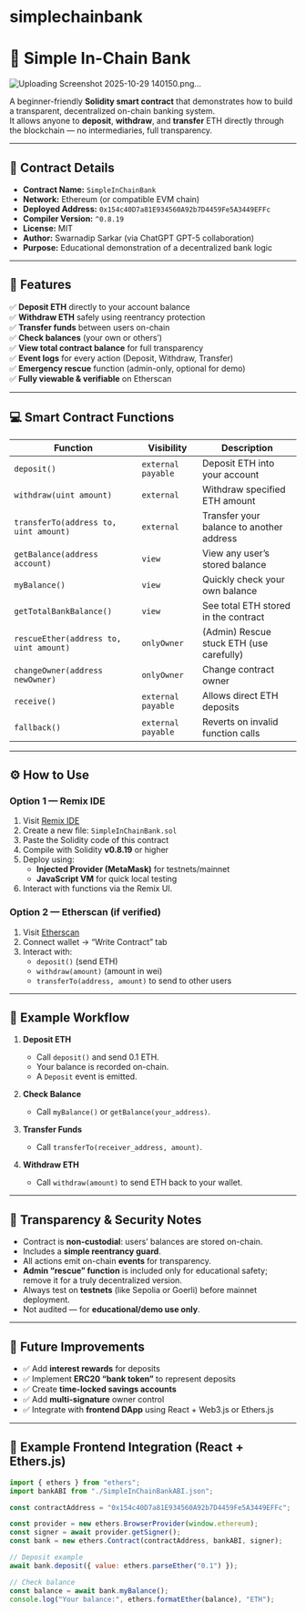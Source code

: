 # simplechainbank
# 🏦 Simple In-Chain Bank

![Uploading Screenshot 2025-10-29 140150.png…]()


A beginner-friendly **Solidity smart contract** that demonstrates how to build a transparent, decentralized on-chain banking system.  
It allows anyone to **deposit**, **withdraw**, and **transfer** ETH directly through the blockchain — no intermediaries, full transparency.

---

## 📍 Contract Details

- **Contract Name:** `SimpleInChainBank`
- **Network:** Ethereum (or compatible EVM chain)
- **Deployed Address:** `0x154c40D7a81E934560A92b7D4459Fe5A3449EFFc`
- **Compiler Version:** `^0.8.19`
- **License:** MIT
- **Author:** Swarnadip Sarkar (via ChatGPT GPT-5 collaboration)
- **Purpose:** Educational demonstration of a decentralized bank logic

---

## 🚀 Features

✅ **Deposit ETH** directly to your account balance  
✅ **Withdraw ETH** safely using reentrancy protection  
✅ **Transfer funds** between users on-chain  
✅ **Check balances** (your own or others’)  
✅ **View total contract balance** for full transparency  
✅ **Event logs** for every action (Deposit, Withdraw, Transfer)  
✅ **Emergency rescue** function (admin-only, optional for demo)  
✅ **Fully viewable & verifiable** on Etherscan

---

## 💻 Smart Contract Functions

| Function | Visibility | Description |
|-----------|-------------|--------------|
| `deposit()` | `external payable` | Deposit ETH into your account |
| `withdraw(uint amount)` | `external` | Withdraw specified ETH amount |
| `transferTo(address to, uint amount)` | `external` | Transfer your balance to another address |
| `getBalance(address account)` | `view` | View any user’s stored balance |
| `myBalance()` | `view` | Quickly check your own balance |
| `getTotalBankBalance()` | `view` | See total ETH stored in the contract |
| `rescueEther(address to, uint amount)` | `onlyOwner` | (Admin) Rescue stuck ETH (use carefully) |
| `changeOwner(address newOwner)` | `onlyOwner` | Change contract owner |
| `receive()` | `external payable` | Allows direct ETH deposits |
| `fallback()` | `external payable` | Reverts on invalid function calls |

---

## ⚙️ How to Use

### Option 1 — Remix IDE
1. Visit [Remix IDE](https://remix.ethereum.org/)
2. Create a new file: `SimpleInChainBank.sol`
3. Paste the Solidity code of this contract
4. Compile with Solidity **v0.8.19** or higher
5. Deploy using:
   - **Injected Provider (MetaMask)** for testnets/mainnet  
   - **JavaScript VM** for quick local testing
6. Interact with functions via the Remix UI.

### Option 2 — Etherscan (if verified)
1. Visit [Etherscan](https://etherscan.io/address/0x154c40D7a81E934560A92b7D4459Fe5A3449EFFc)
2. Connect wallet → “Write Contract” tab
3. Interact with:
   - `deposit()` (send ETH)
   - `withdraw(amount)` (amount in wei)
   - `transferTo(address, amount)` to send to other users

---

## 🧾 Example Workflow

1. **Deposit ETH**  
   - Call `deposit()` and send 0.1 ETH.  
   - Your balance is recorded on-chain.  
   - A `Deposit` event is emitted.

2. **Check Balance**  
   - Call `myBalance()` or `getBalance(your_address)`.

3. **Transfer Funds**  
   - Call `transferTo(receiver_address, amount)`.

4. **Withdraw ETH**  
   - Call `withdraw(amount)` to send ETH back to your wallet.

---

## 🔐 Transparency & Security Notes

- Contract is **non-custodial**: users’ balances are stored on-chain.
- Includes a **simple reentrancy guard**.
- All actions emit on-chain **events** for transparency.
- **Admin “rescue” function** is included only for educational safety;  
  remove it for a truly decentralized version.
- Always test on **testnets** (like Sepolia or Goerli) before mainnet deployment.
- Not audited — for **educational/demo use only**.

---

## 🧩 Future Improvements

- ✅ Add **interest rewards** for deposits  
- ✅ Implement **ERC20 “bank token”** to represent deposits  
- ✅ Create **time-locked savings accounts**  
- ✅ Add **multi-signature** owner control  
- ✅ Integrate with **frontend DApp** using React + Web3.js or Ethers.js  

---

## 🧠 Example Frontend Integration (React + Ethers.js)

```javascript
import { ethers } from "ethers";
import bankABI from "./SimpleInChainBankABI.json";

const contractAddress = "0x154c40D7a81E934560A92b7D4459Fe5A3449EFFc";

const provider = new ethers.BrowserProvider(window.ethereum);
const signer = await provider.getSigner();
const bank = new ethers.Contract(contractAddress, bankABI, signer);

// Deposit example
await bank.deposit({ value: ethers.parseEther("0.1") });

// Check balance
const balance = await bank.myBalance();
console.log("Your balance:", ethers.formatEther(balance), "ETH");
